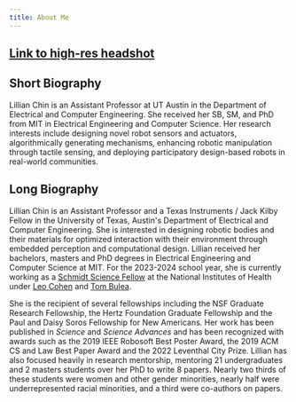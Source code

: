 ```yaml
---
title: About Me
---
```


## [Link to high-res headshot](/img/ltchin-headshot.png)

## Short Biography
Lillian Chin is an Assistant Professor at UT Austin in the Department of Electrical and Computer Engineering. She received her SB, SM, and PhD from MIT in Electrical Engineering and Computer Science. Her research interests include designing novel robot sensors and actuators, algorithmically generating mechanisms, enhancing robotic manipulation through tactile sensing, and deploying participatory design-based robots in real-world communities.


## Long Biography
Lillian Chin is an Assistant Professor and a Texas Instruments / Jack Kilby Fellow in the University of Texas, Austin's Department of Electrical and Computer Engineering. She is interested in designing robotic bodies and their materials for optimized interaction with their environment through embedded perception and computational design. Lillian received her bachelors, masters and PhD degrees in Electrical Engineering and Computer Science at MIT. For the 2023-2024 school year, she is currently working as a [Schmidt Science Fellow](https://schmidtsciencefellows.org) at the National Institutes of Health under [Leo Cohen](https://irp.nih.gov/pi/leonardo-cohen) and [Tom Bulea](https://www.cc.nih.gov/meet-our-doctors/tbulea.html).

She is the recipient of several fellowships including the NSF Graduate Research Fellowship, the Hertz Foundation Graduate Fellowship and the Paul and Daisy Soros Fellowship for New Americans. Her work has been published in *Science* and *Science Advances* and has been recognized with awards such as the 2019 IEEE Robosoft Best Poster Award, the 2019 ACM CS and Law Best Paper Award and the 2022 Leventhal City Prize. Lillian has also focused heavily in research mentorship, mentoring 21 undergraduates and 2 masters students over her PhD to write 8 papers. Nearly two thirds of these students were women and other gender minorities, nearly half were underrepresented racial minorities, and a third were co-authors on papers.